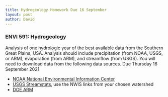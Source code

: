 ```yaml
---
title: Hydrogeology Homework Due 16 September
layout: post
author: David
---
```

### ENVI 591: Hydrogeology  
Analysis of one hydrologic year of the best available data from the Southern Great Plains, USA.  Analysis should include precipitation (from NOAA, USGS, or ARM), evaporation (from ARM), and streamflow (from USGS).  You will need to download data from the following data sources.  Due Thursday 16 September 2021.  
- [NOAA National Environmental Information Center](https://www.ncdc.noaa.gov/)  
- [USGS Streamstats](https://streamstats.usgs.gov/ss/), use the NWIS links from your chosen watershed  
- [DOE ARM](https://www.arm.gov/)  

